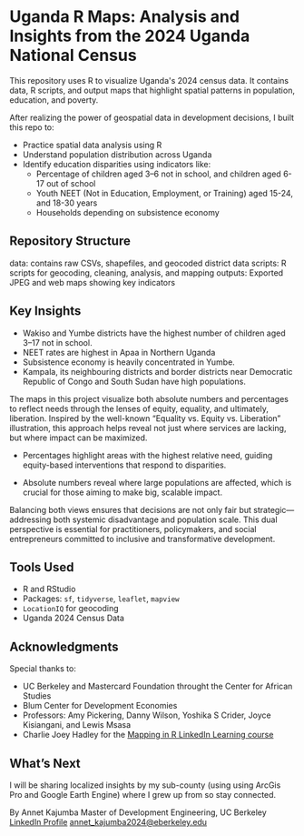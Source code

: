 # Uganda R Maps: Analysis and Insights from the 2024 Uganda National Census 

This repository uses R to visualize Uganda's 2024 census data. It contains data, R scripts, and output maps that highlight spatial patterns in population, education, and poverty.

After realizing the power of geospatial data in development decisions, I built this repo to:
- Practice spatial data analysis using R
- Understand population distribution across Uganda
- Identify education disparities using indicators like:
  - Percentage of children aged 3–6 not in school, and children aged 6-17 out of school
  - Youth NEET (Not in Education, Employment, or Training) aged 15-24, and 18-30 years
  - Households depending on subsistence economy

## Repository Structure

data: contains raw CSVs, shapefiles, and geocoded district data
scripts: R scripts for geocoding, cleaning, analysis, and mapping
outputs: Exported JPEG and web maps showing key indicators

## Key Insights

- Wakiso and Yumbe districts have the highest number of children aged 3–17 not in school.
- NEET rates are highest in Apaa in Northern Uganda
- Subsistence economy is heavily concentrated in Yumbe.
- Kampala, its neighbouring districts and border districts near Democratic Republic of Congo and South Sudan have high populations.

The maps in this project visualize both absolute numbers and percentages to reflect needs through the lenses of equity, equality, and ultimately, liberation. Inspired by the well-known “Equality vs. Equity vs. Liberation” illustration, this approach helps reveal not just where services are lacking, but where impact can be maximized.

- Percentages highlight areas with the highest relative need, guiding equity-based interventions that respond to disparities.

- Absolute numbers reveal where large populations are affected, which is crucial for those aiming to make big, scalable impact.

Balancing both views ensures that decisions are not only fair but strategic—addressing both systemic disadvantage and population scale. This dual perspective is essential for practitioners, policymakers, and social entrepreneurs committed to inclusive and transformative development.

## Tools Used

- R and RStudio
- Packages: `sf`, `tidyverse`, `leaflet`, `mapview`
- `LocationIQ` for geocoding
- Uganda 2024 Census Data


## Acknowledgments

Special thanks to:
- UC Berkeley and Mastercard Foundation throught the Center for African Studies
- Blum Center for Development Economies 
- Professors: Amy Pickering, Danny Wilson, Yoshika S Crider, Joyce Kisiangani, and Lewis Msasa
- Charlie Joey Hadley for the [Mapping in R LinkedIn Learning course](https://www.linkedin.com/learning-login/share?account=42798068&forceAccount=false&redirect=https%3A%2F%2Fwww.linkedin.com%2Flearning%2Fcreating-maps-with-r%3Ftrk%3Dshare_ent_url%26shareId%3D55rFytylQ%252BuR5yYPDufpyA%253D%253D)

## What’s Next

I will be sharing localized insights by my sub-county (using using ArcGis Pro and Google Earth Engine) where I grew up from so stay connected.

By Annet Kajumba 
Master of Development Engineering, UC Berkeley  
[LinkedIn Profile](https://www.linkedin.com/in/annet-kajumba2024/details/certifications/) 
annet_kajumba2024@eberkeley.edu
